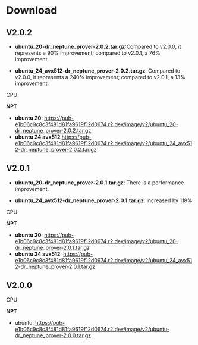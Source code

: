 # Download

## V2.0.2

- **ubuntu_20-dr_neptune_prover-2.0.2.tar.gz**:​ Compared to v2.0.0, it represents a 90% improvement; compared to v2.0.1, a 76% improvement.

- **ubuntu_24_avx512-dr_neptune_prover-2.0.2.tar.gz**: Compared to v2.0.0, it represents a 240% improvement; compared to v2.0.1, a 13% improvement.

CPU

**NPT**
- **ubuntu 20**: https://pub-e1b06c9c8c3f481d81fa9619f12d0674.r2.dev/image/v2/ubuntu_20-dr_neptune_prover-2.0.2.tar.gz
- **ubuntu 24 avx512**:https://pub-e1b06c9c8c3f481d81fa9619f12d0674.r2.dev/image/v2/ubuntu_24_avx512-dr_neptune_prover-2.0.2.tar.gz


## V2.0.1

- **ubuntu_20-dr_neptune_prover-2.0.1.tar.gz**:​ There is a performance improvement.​​

- **ubuntu_24_avx512-dr_neptune_prover-2.0.1.tar.gz**: increased by 118%​

CPU

**NPT**
- **ubuntu 20**: https://pub-e1b06c9c8c3f481d81fa9619f12d0674.r2.dev/image/v2/ubuntu_20-dr_neptune_prover-2.0.1.tar.gz
- **ubuntu 24 avx512**: https://pub-e1b06c9c8c3f481d81fa9619f12d0674.r2.dev/image/v2/ubuntu_24_avx512-dr_neptune_prover-2.0.1.tar.gz

## V2.0.0

CPU

**NPT**
- ubuntu: https://pub-e1b06c9c8c3f481d81fa9619f12d0674.r2.dev/image/v2/ubuntu-dr_neptune_prover-2.0.0.tar.gz
